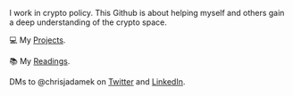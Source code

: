 I work in crypto policy. This Github is about helping myself and others gain a deep understanding of the crypto space. 

💻 My [Projects](/projectsList.md).

📚 My [Readings](/readingList.md). 

DMs to @chrisjadamek on [Twitter](https://twitter.com/ChrisJAdamek) and [LinkedIn](https://www.linkedin.com/in/chrisjadamek/). 


